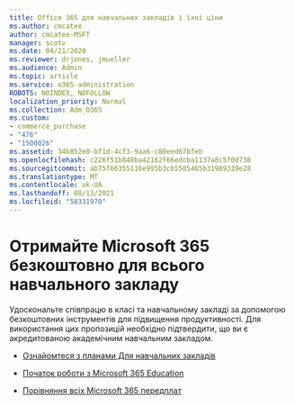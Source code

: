 ```yaml
---
title: Office 365 для навчальних закладів і їхні ціни
ms.author: cmcatee
author: cmcatee-MSFT
manager: scotv
ms.date: 04/21/2020
ms.reviewer: drjones, jmueller
ms.audience: Admin
ms.topic: article
ms.service: o365-administration
ROBOTS: NOINDEX, NOFOLLOW
localization_priority: Normal
ms.collection: Adm_O365
ms.custom:
- commerce_purchase
- "476"
- "1500026"
ms.assetid: 34b852e0-bf1d-4cf3-9aa6-c80eed67bfeb
ms.openlocfilehash: c226f51b848ba42162f66edcba1137a8c5f0d738
ms.sourcegitcommit: ab75f66355116e995b3cb5505465b31989339e28
ms.translationtype: MT
ms.contentlocale: uk-UA
ms.lasthandoff: 08/13/2021
ms.locfileid: "58331970"
---
```

# <a name="get-microsoft-365-free-for-your-entire-school"></a>Отримайте Microsoft 365 безкоштовно для всього навчального закладу

Удоскональте співпрацю в класі та навчальному закладі за допомогою безкоштовних інструментів для підвищення продуктивності. Для використання цих пропозицій необхідно підтвердити, що ви є акредитованою академічним навчальним закладом.
  
- [Ознайомтеся з планами Для навчальних закладів](https://products.office.com/academic/compare-office-365-education-plans)

- [Початок роботи з Microsoft 365 Education](https://support.office.com/article/get-started-with-office-365-education-ab02abe5-a1ee-458c-b749-5b44416ccf14?wt.mc_id=o365_portal_mmaven&ui=en-US&rs=en-US&ad=US)

- [Порівняння всіх Microsoft 365 передплат](https://products.office.com/business/compare-more-office-365-for-business-plans)